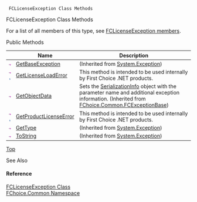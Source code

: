 ﻿     FCLicenseException Class Methods                                                   

FCLicenseException Class Methods

For a list of all members of this type, see [FCLicenseException members](FChoice.Common~FChoice.Common.FCLicenseException_members.md).

Public Methods

|   | Name | Description |
| --- | --- | --- |
| ![Public Method](dotnetimages/publicMethod.png) | [GetBaseException](#) | (Inherited from [System.Exception](#)) |
| ![Public Method](dotnetimages/publicMethod.png)![static (Shared in Visual Basic)](dotnetimages/static.png) | [GetLicenseLoadError](FChoice.Common~FChoice.Common.FCLicenseException~GetLicenseLoadError.md) | This method is intended to be used internally by First Choice .NET products.   |
| ![Public Method](dotnetimages/publicMethod.png) | [GetObjectData](FChoice.Common~FChoice.Common.FCExceptionBase~GetObjectData.md) | Sets the [SerializationInfo](ms-help://MS.NETFrameworkSDKv1.1/cpref/html/frlrfsystemruntimeserializationserializationinfoclasstopic.htm) object with the parameter name and additional exception information. (Inherited from [FChoice.Common.FCExceptionBase](FChoice.Common~FChoice.Common.FCExceptionBase.md)) |
| ![Public Method](dotnetimages/publicMethod.png)![static (Shared in Visual Basic)](dotnetimages/static.png) | [GetProductLicenseError](FChoice.Common~FChoice.Common.FCLicenseException~GetProductLicenseError.md) | This method is intended to be used internally by First Choice .NET products.   |
| ![Public Method](dotnetimages/publicMethod.png) | [GetType](#) | (Inherited from [System.Exception](#)) |
| ![Public Method](dotnetimages/publicMethod.png) | [ToString](#) | (Inherited from [System.Exception](#)) |

[Top](#top)

See Also

#### Reference

[FCLicenseException Class](FChoice.Common~FChoice.Common.FCLicenseException.md)  
[FChoice.Common Namespace](FChoice.Common~FChoice.Common_namespace.md)